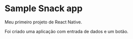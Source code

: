 # Sample Snack app

Meu primeiro projeto de React Native. 

Foi criado uma aplicação com entrada de dados e um botão.

